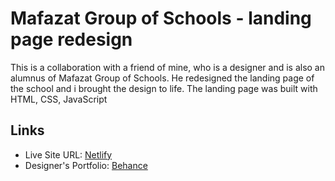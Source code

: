# Mafazat Group of Schools - landing page redesign

This is a collaboration with a friend of mine, who is a designer and is also an alumnus of Mafazat Group of Schools. He redesigned the landing page of the school and i brought the design to life. The landing page was built with HTML, CSS, JavaScript


## Links

- Live Site URL: [Netlify](https://mafazatredesignbydareyandtoyeeb.netlify.app/)
- Designer's Portfolio: [Behance](https://www.behance.net/dareyuix)